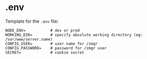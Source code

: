 # .env
Template for the `.env` file:

```
NODE_ENV= 			# dev or prod
WORKING_DIR= 		# specify absolute working directory (eg: /var/www/server.name)
CONFIG_USER= 		# user name for /zmgr
CONFIG_PASSWORD=	# password for /zmgr user
SECRET=				# cookie secret
```
